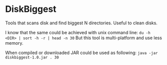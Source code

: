 DiskBiggest
===========

Tools that scans disk and find biggest N directories. Useful to clean disks.

I know that the same could be achieved with unix command line: `du -h <DIR> | sort -h -r | head -n 30`
But this tool is multi-platform and use less memory.

When compiled or downloaded JAR could be used as following:
`java -jar diskbiggest-1.0.jar . 30`